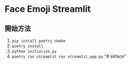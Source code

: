 # Face Emoji Streamlit

## 開始方法

1. `pip install poetry cmake`
1. `poetry install`
1. `python initialize.py`
1. `poetry run streamlit run streamlit_app.py`
"# skface" 
